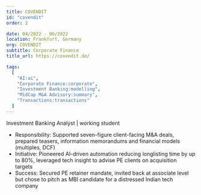 ```yaml
---
title: COVENDIT
id: "covendit"
order: 2

date: 04/2022 - 06/2022
location: Frankfurt, Germany
org: COVENDIT
subtitle: Corporate Finance
title_url: https://covendit.de/

tags:
  [
    "AI:ai",
    "Corporate Finance:corporate",
    "Investment Banking:modelling",
    "MidCap M&A Advisory:summary",
    "Transactions:transactions"
  ]
---
```

Investment Banking Analyst | working student
- Responsibility: Supported seven-figure client-facing M&A deals, prepared teasers, information memorandums and financial models (multiples, DCF)
- Initiative: Pioneered AI-driven automation reducing longlisting time by up to 80%, leveraged tech insight to advise PE clients on acquisition targets
- Success: Secured PE retainer mandate, invited back at associate level but chose to pitch as MBI candidate for a distressed Indian tech company
